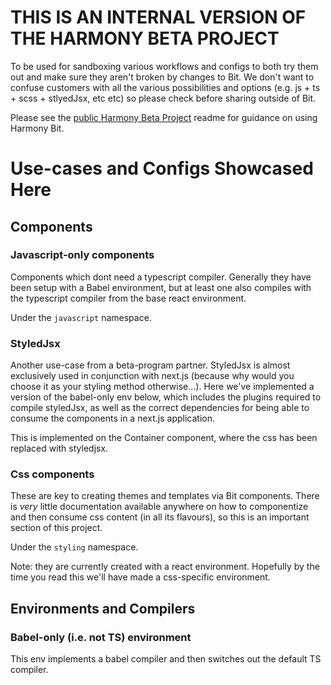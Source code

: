# THIS IS AN INTERNAL VERSION OF THE HARMONY BETA PROJECT 
To be used for sandboxing various workflows and configs to both try them out and make sure they aren't broken by changes to Bit. 
We don't want to confuse customers with all the various possibilities and options (e.g. js + ts + scss + stlyedJsx, etc etc) so please check before sharing outside of Bit.

Please see the [public Harmony Beta Project](https://github.com/teambit/bad-jokes-workspace) readme for guidance on using Harmony Bit.

# Use-cases and Configs Showcased Here

## Components

### Javascript-only components

Components which dont need a typescript compiler. Generally they have been setup with a Babel environment, but at least one also compiles with the typescript compiler from the base react environment.

Under the `javascript` namespace.

### StyledJsx 

Another use-case from a beta-program partner. StyledJsx is almost exclusively used in conjunction with next.js (because why would you choose it as your styling method otherwise...). Here we've implemented a version of the babel-only env below, which includes the plugins required to compile styledJsx, as well as the correct dependencies for being able to consume the components in a next.js application.

This is implemented on the Container component, where the css has been replaced with styledjsx.

### Css components

These are key to creating themes and templates via Bit components. There is *very* little documentation available anywhere on how to componentize and then consume css content (in all its flavours), so this is an important section of this project. 

Under the `styling` namespace.

Note: they are currently created with a react environment. Hopefully by the time you read this we'll have made a css-specific environment.


## Environments and Compilers

### Babel-only (i.e. not TS) environment

This env implements a babel compiler and then switches out the default TS compiler. 
